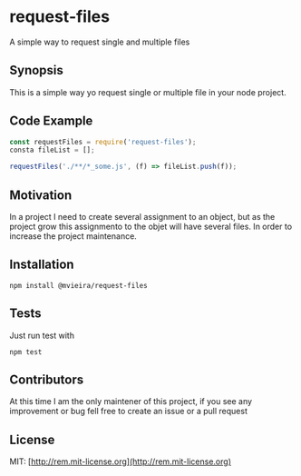 # request-files
A simple way to request single and multiple files


## Synopsis

This is a simple way yo request single or multiple file in your node project.

## Code Example

```javascript
const requestFiles = require('request-files');
consta fileList = [];

requestFiles('./**/*_some.js', (f) => fileList.push(f));
```

## Motivation

In a project I need to create several assignment to an object, but as the project grow this assignmento to the objet will have several files. In order to increase the project maintenance.

## Installation

`npm install @mvieira/request-files`


## Tests

Just run test with

`npm test`

## Contributors

At this time I am the only maintener of this project, if you see any improvement or bug fell free to create an issue or a pull request

## License

MIT: [http://rem.mit-license.org](http://rem.mit-license.org)